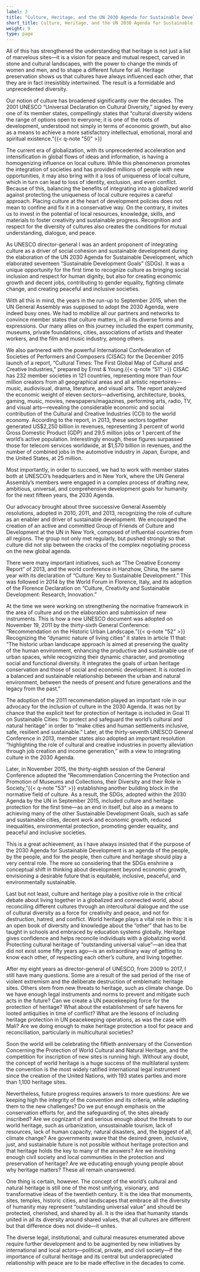 ```yaml
---
label: 3
title: "Culture, Heritage, and the UN 2030 Agenda for Sustainable Development"
short_title: Culture, Heritage, and the UN 2030 Agenda for Sustainable Development
weight: 9
type: page
---
```


All of this has strengthened the understanding that heritage is not just a list of marvelous sites—it is a vision for peace and mutual respect, carved in stone and cultural landscapes, with the power to change the minds of women and men, and to shape a different future for all. Heritage preservation shows us that cultures have always influenced each other, that they are in fact irresistibly intertwined. The result is a formidable and unprecedented diversity.

Our notion of culture has broadened significantly over the decades. The 2001 UNESCO “Universal Declaration on Cultural Diversity,” signed by every one of its member states, compellingly states that “cultural diversity widens the range of options open to everyone; it is one of the roots of development, understood not simply in terms of economic growth, but also as a means to achieve a more satisfactory intellectual, emotional, moral and spiritual existence.”{{< q-note "50" >}}

The current era of globalization, with its unprecedented acceleration and intensification in global flows of ideas and information, is having a homogenizing influence on local culture. While this phenomenon promotes the integration of societies and has provided millions of people with new opportunities, it may also bring with it a loss of uniqueness of local culture, which in turn can lead to loss of identity, exclusion, and even conflict. Because of this, balancing the benefits of integrating into a globalized world against protecting the uniqueness of local culture requires a careful approach. Placing culture at the heart of development policies does not mean to confine and fix it in a conservative way. On the contrary, it invites us to invest in the potential of local resources, knowledge, skills, and materials to foster creativity and sustainable progress. Recognition and respect for the diversity of cultures also creates the conditions for mutual understanding, dialogue, and peace.

As UNESCO director-general I was an ardent proponent of integrating culture as a driver of social cohesion and sustainable development during the elaboration of the UN 2030 Agenda for Sustainable Development, which elaborated seventeen “Sustainable Development Goals” (SDGs). It was a unique opportunity for the first time to recognize culture as bringing social inclusion and respect for human dignity, but also for creating economic growth and decent jobs, contributing to gender equality, fighting climate change, and creating peaceful and inclusive societies.

With all this in mind, the years in the run-up to September 2015, when the UN General Assembly was supposed to adopt the 2030 Agenda, were indeed busy ones. We had to mobilize all our partners and networks to convince member states that culture matters, in all its diverse forms and expressions. Our many allies on this journey included the expert community, museums, private foundations, cities, associations of artists and theater workers, and the film and music industry, among others.

We also partnered with the powerful International Confederation of Societies of Performers and Composers (CISAC) for the December 2015 launch of a report, “Cultural Times: The First Global Map of Cultural and Creative Industries,” prepared by Ernst & Young.{{< q-note "51" >}} CISAC has 232 member societies in 121 countries, representing more than four million creators from all geographical areas and all artistic repertoires—music, audiovisual, drama, literature, and visual arts. The report analyzed the economic weight of eleven sectors—advertising, architecture, books, gaming, music, movies, newspapers/magazines, performing arts, radio, TV, and visual arts—revealing the considerable economic and social contribution of the Cultural and Creative Industries (CCI) to the world economy. According to the report, in 2013, these sectors together generated US\$2,250 billion in revenues, representing 3 percent of world Gross Domestic Product (GDP) and 29.5 million jobs or 1 percent of the world’s active population. Interestingly enough, these figures surpassed those for telecom services worldwide, at \$1,570 billion in revenues, and the number of combined jobs in the automotive industry in Japan, Europe, and the United States, at 25 million.

Most importantly, in order to succeed, we had to work with member states both at UNESCO’s headquarters and in New York, where the UN General Assembly’s members were engaged in a complex process of drafting new, ambitious, universal, and comprehensive development goals for humanity for the next fifteen years, the 2030 Agenda.

Our advocacy brought about three successive General Assembly resolutions, adopted in 2010, 2011, and 2013, recognizing the role of culture as an enabler and driver of sustainable development. We encouraged the creation of an active and committed Group of Friends of Culture and Development at the UN in New York, composed of influential countries from all regions. The group not only met regularly, but pushed strongly so that culture did not slip between the cracks of the complex negotiating process on the new global agenda.

There were many important initiatives, such as “The Creative Economy Report” of 2013, and the world conference in Hanzhow, China, the same year with its declaration of “Culture: Key to Sustainable Development.” This was followed in 2014 by the World Forum in Florence, Italy, and its adoption of the Florence Declaration on “Culture, Creativity and Sustainable Development: Research, Innovation.”

At the time we were working on strengthening the normative framework in the area of culture and on the elaboration and submission of new instruments. This is how a new UNESCO document was adopted on November 19, 2011 by the thirty-sixth General Conference: “Recommendation on the Historic Urban Landscape.”{{< q-note "52" >}} Recognizing the “dynamic nature of living cities” it states in article 11 that: “The historic urban landscape approach is aimed at preserving the quality of the human environment, enhancing the productive and sustainable use of urban spaces, while recognizing their dynamic character, and promoting social and functional diversity. It integrates the goals of urban heritage conservation and those of social and economic development. It is rooted in a balanced and sustainable relationship between the urban and natural environment, between the needs of present and future generations and the legacy from the past.”

The adoption of the 2011 recommendation played an important role in our advocacy for the inclusion of culture in the 2030 Agenda. It was not by chance that the explicit text for protection of heritage is included in Goal 11 on Sustainable Cities: “to protect and safeguard the world’s cultural and natural heritage” in order to “make cities and human settlements inclusive, safe, resilient and sustainable.” Later, at the thirty-seventh UNESCO General Conference in 2013, member states also adopted an important resolution “highlighting the role of cultural and creative industries in poverty alleviation through job creation and income generation,” with a view to integrating culture in the 2030 Agenda.

Later, in November 2015, the thirty-eighth session of the General Conference adopted the “Recommendation Concerning the Protection and Promotion of Museums and Collections, their Diversity and their Role in Society,”{{< q-note "53" >}} establishing another building block in the normative field of culture. As a result, the SDGs, adopted within the 2030 Agenda by the UN in September 2015, included culture and heritage protection for the first time—as an end in itself, but also as a means to achieving many of the other Sustainable Development Goals, such as safe and sustainable cities, decent work and economic growth, reduced inequalities, environmental protection, promoting gender equality, and peaceful and inclusive societies.

This is a great achievement, as I have always insisted that if the purpose of the 2030 Agenda for Sustainable Development is an agenda of the people, by the people, and for the people, then culture and heritage should play a very central role. The more so considering that the SDGs enshrine a conceptual shift in thinking about development beyond economic growth, envisioning a desirable future that is equitable, inclusive, peaceful, and environmentally sustainable.

Last but not least, culture and heritage play a positive role in the critical debate about living together in a globalized and connected world, about reconciling different cultures through an intercultural dialogue and the use of cultural diversity as a force for creativity and peace, and not for destruction, hatred, and conflict. World heritage plays a vital role in this: it is an open book of diversity and knowledge about the “other” that has to be taught in schools and embraced by education systems globally. Heritage gives confidence and helps reconcile individuals with a globalizing world. Protecting cultural heritage of “outstanding universal value”—an idea that did not exist some fifty years ago—is an extraordinary way of getting to know each other, of respecting each other’s culture, and living together.

After my eight years as director-general of UNESCO, from 2009 to 2017, I still have many questions. Some are a result of the sad period of the rise of violent extremism and the deliberate destruction of emblematic heritage sites. Others stem from new threats to heritage, such as climate change. Do we have enough legal instruments and norms to prevent and mitigate such acts in the future? Can we create a UN peacekeeping force for the protection of heritage? What about the establishment of safe havens for looted antiquities in time of conflict? What are the lessons of including heritage protection in UN peacekeeping operations, as was the case with Mali? Are we doing enough to make heritage protection a tool for peace and reconciliation, particularly in multicultural societies?

Soon the world will be celebrating the fiftieth anniversary of the Convention Concerning the Protection of World Cultural and Natural Heritage, and the competition for inscription of new sites is running high. Without any doubt, the concept of world heritage is a huge success of the multilateral system: the convention is the most widely ratified international legal instrument since the creation of the United Nations, with 193 states parties and more than 1,100 heritage sites.

Nevertheless, future progress requires answers to more questions: Are we keeping high the integrity of the convention and its criteria, while adapting them to the new challenges? Do we put enough emphasis on the conservation efforts for, and the safeguarding of, the sites already inscribed? Are we cognizant of and serious enough about the threats to our world heritage, such as urbanization, unsustainable tourism, lack of resources, lack of human capacity, natural disasters, and, the biggest of all, climate change? Are governments aware that the desired green, inclusive, just, and sustainable future is not possible without heritage protection and that heritage holds the key to many of the answers? Are we involving enough civil society and local communities in the protection and preservation of heritage? Are we educating enough young people about why heritage matters? These all remain unanswered.

One thing is certain, however. The concept of the world’s cultural and natural heritage is still one of the most unifying, visionary, and transformative ideas of the twentieth century. It is the idea that monuments, sites, temples, historic cities, and landscapes that embrace all the diversity of humanity may represent “outstanding universal value” and should be protected, cherished, and shared by all. It is the idea that humanity stands united in all its diversity around shared values, that all cultures are different but that difference does not divide—it unites.

The diverse legal, institutional, and cultural measures enumerated above require further development and to be augmented by new initiatives by international and local actors—political, private, and civil society—if the importance of cultural heritage and its central but underappreciated relationship with peace are to be made effective in the decades to come.
